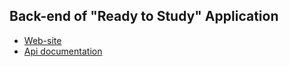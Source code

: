 ## Back-end of "Ready to Study" Application

* [Web-site](https://www.sitepoint.com/how-to-build-an-api-only-jwt-powered-laravel-app/)
* [Api documentation](https://www.sitepoint.com/how-to-build-an-api-only-jwt-powered-laravel-app/)
